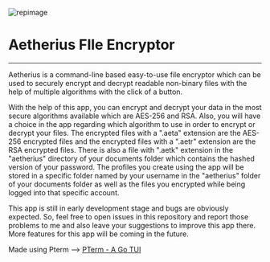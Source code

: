 
![repimage](https://i.ibb.co/31CZNzc/Aetherius.png)

# Aetherius FIle Encryptor
<hr>
Aetherius is a command-line based easy-to-use file encryptor which can be used to securely encrypt and decrypt readable non-binary files with the help of multiple algorithms with the click of a button.

With the help of this app, you can encrypt and decrypt your data in the most secure algorithms available which are AES-256 and RSA. Also, you will have a choice in the app regarding which algorithm to use in order to encrypt or decrypt your files. The encrypted files with a ".aeta" extension are the AES-256 encrypted files and the encrypted files with a ".aetr" extension are the RSA encrypted files. There is also a file with ".aetk" extension in the "aetherius" directory of your documents folder which contains the hashed version of your password. The profiles you create using the app will be stored in a specific folder named by your username in the "aetherius" folder of your documents folder as well as the files you encrypted while being logged into that specific account.

This app is still in early development stage and bugs are obviously expected. So, feel free to open issues in this repository and report those problems to me and also leave your suggestions to improve this app there. More features for this app will be coming in the future.

Made using Pterm --> [PTerm - A Go TUI](https://pterm.sh/)

